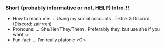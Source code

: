 ### Short (probably informative or not, HELP) Intro.!!

-  How to reach me: ... Using my social accounts . Tiktok & Discord (Discord: zairrren)
-  Pronouns: ... She/Her/They/Them . Preferably they, but use she if you want :>
-  Fun fact: ... I'm really platonic >O<

<!--
**go1qjo/go1qjo** is a ✨ _special_ ✨ repository because its `README.md` (this file) appears on your GitHub profile.

Here are some ideas to get you started:

- 🔭 I’m currently working on ...
- 🌱 I’m currently learning ...
- 👯 I’m looking to collaborate on ...
- 🤔 I’m looking for help with ...
- 💬 Ask me about ...
- 📫 How to reach me: ...
- 😄 Pronouns: ...
- ⚡ Fun fact: ...
-->

